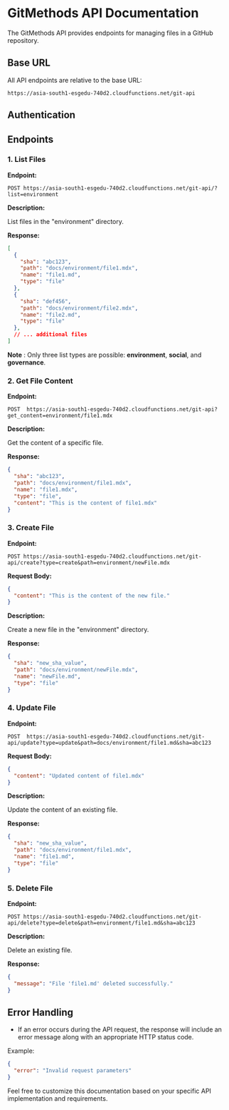 # GitMethods API Documentation

The GitMethods API provides endpoints for managing files in a GitHub repository.

## Base URL

All API endpoints are relative to the base URL:

```
https://asia-south1-esgedu-740d2.cloudfunctions.net/git-api
```

## Authentication

## Endpoints

### 1. List Files

**Endpoint:**

```
POST https://asia-south1-esgedu-740d2.cloudfunctions.net/git-api/?list=environment
```

**Description:**

List files in the "environment" directory.

**Response:**

```json
[
  {
    "sha": "abc123",
    "path": "docs/environment/file1.mdx",
    "name": "file1.md",
    "type": "file"
  },
  {
    "sha": "def456",
    "path": "docs/environment/file2.mdx",
    "name": "file2.md",
    "type": "file"
  },
  // ... additional files
]
```
 **Note** : Only three list types are possible: **environment**, **social**, and **governance**.


### 2. Get File Content

**Endpoint:**

```
POST  https://asia-south1-esgedu-740d2.cloudfunctions.net/git-api?get_content=environment/file1.mdx
```

**Description:**

Get the content of a specific file.

**Response:**

```json
{
  "sha": "abc123",
  "path": "docs/environment/file1.mdx",
  "name": "file1.mdx",
  "type": "file",
  "content": "This is the content of file1.mdx"
}
```

### 3. Create File

**Endpoint:**

```
POST https://asia-south1-esgedu-740d2.cloudfunctions.net/git-api/create?type=create&path=environment/newFile.mdx
```

**Request Body:**

```json
{
  "content": "This is the content of the new file."
}
```

**Description:**

Create a new file in the "environment" directory.

**Response:**

```json
{
  "sha": "new_sha_value",
  "path": "docs/environment/newFile.mdx",
  "name": "newFile.md",
  "type": "file"
}
```

### 4. Update File

**Endpoint:**

```
POST  https://asia-south1-esgedu-740d2.cloudfunctions.net/git-api/update?type=update&path=docs/environment/file1.md&sha=abc123
```

**Request Body:**

```json
{
  "content": "Updated content of file1.mdx"
}
```

**Description:**

Update the content of an existing file.

**Response:**

```json
{
  "sha": "new_sha_value",
  "path": "docs/environment/file1.mdx",
  "name": "file1.md",
  "type": "file"
}
```

### 5. Delete File

**Endpoint:**

```
POST https://asia-south1-esgedu-740d2.cloudfunctions.net/git-api/delete?type=delete&path=environment/file1.md&sha=abc123
```

**Description:**

Delete an existing file.

**Response:**

```json
{
  "message": "File 'file1.md' deleted successfully."
}
```

## Error Handling

- If an error occurs during the API request, the response will include an error message along with an appropriate HTTP status code.

Example:

```json
{
  "error": "Invalid request parameters"
}
```

Feel free to customize this documentation based on your specific API implementation and requirements.
